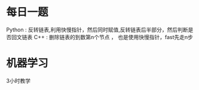 # 每日一题

Python : 反转链表,利用快慢指针，然后同时赋值,反转链表后半部分，然后判断是否回文链表
C++    : 删除链表的到数第n个节点 ， 也是使用快慢指针，fast先走n步


# 机器学习
3小时教学
